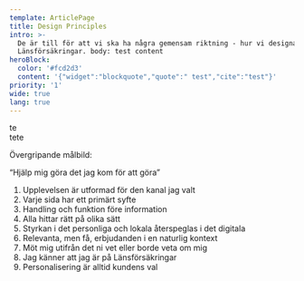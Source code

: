 ```yaml
---
template: ArticlePage
title: Design Principles
intro: >-
  De är till för att vi ska ha några gemensam riktning - hur vi designar för
  Länsförsäkringar. body: test content
heroBlock:
  color: '#fcd2d3'
  content: '{"widget":"blockquote","quote":" test","cite":"test"}'
priority: '1'
wide: true
lang: true
---
```

<div class="Collapse"><div class="Collapse__title">te</div><div class="Collapse__content">tete</div></div>

Övergripande målbild:

 “Hjälp mig göra det jag kom för att göra”

1. Upplevelsen är utformad för den kanal jag valt
2. Varje sida har ett primärt syfte
3. Handling och funktion före information
4. Alla hittar rätt på olika sätt
5. Styrkan i det personliga och lokala återspeglas i det digitala
6. Relevanta, men få, erbjudanden i en naturlig kontext
7. Möt mig utifrån det ni vet eller borde veta om mig
8. Jag känner att jag är på Länsförsäkringar
9. Personalisering är alltid kundens val